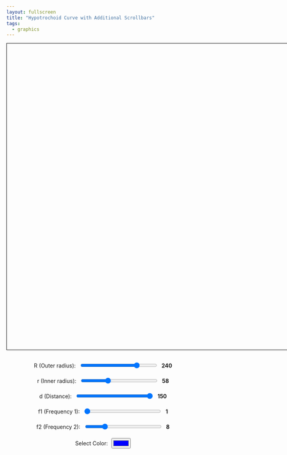 ```yaml
---
layout: fullscreen
title: "Hypotrochoid Curve with Additional Scrollbars"
tags:
  - graphics
---
```


<style>
    canvas {
        display: block;
        margin: 0 auto;
        border: 1px solid black;
    }

    /* Desktop styles */
    @media screen and (min-width: 768px) {
        canvas {
            width: 800px;
            height: 800px;
        }
    }

    /* Mobile styles */
    @media screen and (max-width: 767px) {
        canvas {
            width: 90vw; /* Use 90% of viewport width */
            height: 90vw; /* Square canvas */
            max-width: 500px; /* Cap for larger mobile screens */
            max-height: 500px;
        }
    }

    .controls {
        margin-top: 20px;
        display: flex;
        flex-direction: column;
        align-items: center;
    }

    .control-group {
        margin: 10px 0;
        display: flex;
        align-items: center;
    }

    .control-group label {
        margin-right: 10px;
    }

    input[type="range"] {
        width: 200px;
    }

    .value-label {
        margin-left: 10px;
        font-weight: bold;
    }
</style>

<canvas id="canvas"></canvas>

<div class="controls">
    <div class="control-group">
        <label for="R">R (Outer radius):</label>
        <input type="range" id="R" min="50" max="300" value="240">
        <span id="R-value" class="value-label">240</span>
    </div>
    <div class="control-group">
        <label for="r">r (Inner radius):</label>
        <input type="range" id="r" min="10" max="150" value="58">
        <span id="r-value" class="value-label">58</span>
    </div>
    <div class="control-group">
        <label for="d">d (Distance):</label>
        <input type="range" id="d" min="10" max="150" value="150">
        <span id="d-value" class="value-label">150</span>
    </div>
    <div class="control-group">
        <label for="f1">f1 (Frequency 1):</label>
        <input type="range" id="f1" min="1" max="30" value="1">
        <span id="f1-value" class="value-label">1</span>
    </div>
    <div class="control-group">
        <label for="f2">f2 (Frequency 2):</label>
        <input type="range" id="f2" min="1" max="30" value="8">
        <span id="f2-value" class="value-label">8</span>
    </div>
    <div class="control-group">
        <label for="color">Select Color:</label>
        <input type="color" id="color" value="#0000ff">
    </div>
</div>

<script>
    const canvas = document.getElementById('canvas');
    const ctx = canvas.getContext('2d');

    let R = 240;
    let r = 58;
    let d = 150;
    let selectedColor = '#0000ff';
    let f1 = 1;
    let f2 = 8;

    // Function to calculate the GCD
    function gcd(a, b) {
        return b ? gcd(b, a % b) : Math.abs(a);
    }

    // Set canvas dimensions based on CSS size and device pixel ratio
    function setCanvasSize() {
        const rect = canvas.getBoundingClientRect();
        const dpr = window.devicePixelRatio || 1;
        canvas.width = rect.width * dpr;
        canvas.height = rect.height * dpr;
        ctx.scale(dpr, dpr); // Adjust for high-DPI displays
    }

    function drawHypotrochoid() {
        setCanvasSize(); // Ensure canvas size is updated before drawing
        const width = canvas.getBoundingClientRect().width; // CSS width
        const height = canvas.getBoundingClientRect().height; // CSS height
        const centerX = width / 2;
        const centerY = height / 2;

        ctx.clearRect(0, 0, canvas.width, canvas.height);
        ctx.beginPath();
        ctx.strokeStyle = selectedColor;
        ctx.lineWidth = 2;

        const period = (2 * Math.PI * r) / gcd(R, r);
        for (let t = 0; t <= period; t += 0.01) {
            const x = centerX + (R - r) * Math.cos(f1 * t) * (1 + Math.cos(f2 * t)) + d * Math.cos(((R - r) / r) * t);
            const y = centerY + (R - r) * Math.sin(f1 * t) * (1 + Math.cos(f2 * t)) - d * Math.sin(((R - r) / r) * t);
            if (t === 0) ctx.moveTo(x, y);
            else ctx.lineTo(x, y);
        }

        ctx.stroke();
    }

    // Event listeners for controls
    document.getElementById('R').addEventListener('input', function () {
        R = parseInt(this.value);
        document.getElementById('R-value').innerText = this.value;
        drawHypotrochoid();
    });

    document.getElementById('r').addEventListener('input', function () {
        r = parseInt(this.value);
        document.getElementById('r-value').innerText = this.value;
        drawHypotrochoid();
    });

    document.getElementById('d').addEventListener('input', function () {
        d = parseInt(this.value);
        document.getElementById('d-value').innerText = this.value;
        drawHypotrochoid();
    });

    document.getElementById('color').addEventListener('input', function () {
        selectedColor = this.value;
        drawHypotrochoid();
    });

    document.getElementById('f1').addEventListener('input', function () {
        f1 = parseInt(this.value);
        document.getElementById('f1-value').innerText = this.value;
        drawHypotrochoid();
    });

    document.getElementById('f2').addEventListener('input', function () {
        f2 = parseInt(this.value);
        document.getElementById('f2-value').innerText = this.value;
        drawHypotrochoid();
    });

    // Redraw on window resize
    window.addEventListener('resize', drawHypotrochoid);

    // Initial draw
    drawHypotrochoid();
</script>
